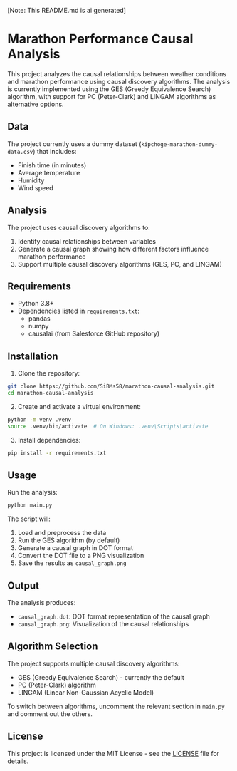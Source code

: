 [Note: This README.md is ai generated]

# Marathon Performance Causal Analysis

This project analyzes the causal relationships between weather conditions and marathon performance using causal discovery algorithms. The analysis is currently implemented using the GES (Greedy Equivalence Search) algorithm, with support for PC (Peter-Clark) and LINGAM algorithms as alternative options.

## Data

The project currently uses a dummy dataset (`kipchoge-marathon-dummy-data.csv`) that includes:
- Finish time (in minutes)
- Average temperature
- Humidity
- Wind speed

## Analysis

The project uses causal discovery algorithms to:
1. Identify causal relationships between variables
2. Generate a causal graph showing how different factors influence marathon performance
3. Support multiple causal discovery algorithms (GES, PC, and LINGAM)

## Requirements

- Python 3.8+
- Dependencies listed in `requirements.txt`:
  - pandas
  - numpy
  - causalai (from Salesforce GitHub repository)

## Installation

1. Clone the repository:
```bash
git clone https://github.com/SiBMs58/marathon-causal-analysis.git
cd marathon-causal-analysis
```

2. Create and activate a virtual environment:
```bash
python -m venv .venv
source .venv/bin/activate  # On Windows: .venv\Scripts\activate
```

3. Install dependencies:
```bash
pip install -r requirements.txt
```

## Usage

Run the analysis:
```bash
python main.py
```

The script will:
1. Load and preprocess the data
2. Run the GES algorithm (by default)
3. Generate a causal graph in DOT format
4. Convert the DOT file to a PNG visualization
5. Save the results as `causal_graph.png`

## Output

The analysis produces:
- `causal_graph.dot`: DOT format representation of the causal graph
- `causal_graph.png`: Visualization of the causal relationships

## Algorithm Selection

The project supports multiple causal discovery algorithms:
- GES (Greedy Equivalence Search) - currently the default
- PC (Peter-Clark) algorithm
- LINGAM (Linear Non-Gaussian Acyclic Model)

To switch between algorithms, uncomment the relevant section in `main.py` and comment out the others.

## License

This project is licensed under the MIT License - see the [LICENSE](LICENSE) file for details.
